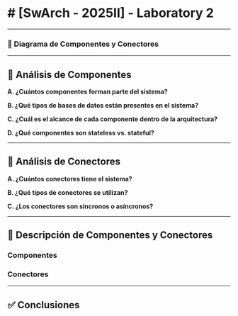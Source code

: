 # # [SwArch - 2025II] - Laboratory 2 

---

### 📌 Diagrama de Componentes y Conectores

---

## 🔎 Análisis de Componentes

**A. ¿Cuántos componentes forman parte del sistema?**

**B. ¿Qué tipos de bases de datos están presentes en el sistema?**

**C. ¿Cuál es el alcance de cada componente dentro de la arquitectura?**

**D. ¿Qué componentes son stateless vs. stateful?**

---

## 🔗 Análisis de Conectores

**A. ¿Cuántos conectores tiene el sistema?**

**B. ¿Qué tipos de conectores se utilizan?**

**C. ¿Los conectores son síncronos o asíncronos?**

---

## 🧩 Descripción de Componentes y Conectores

### Componentes


### Conectores



---

## ✅ Conclusiones


